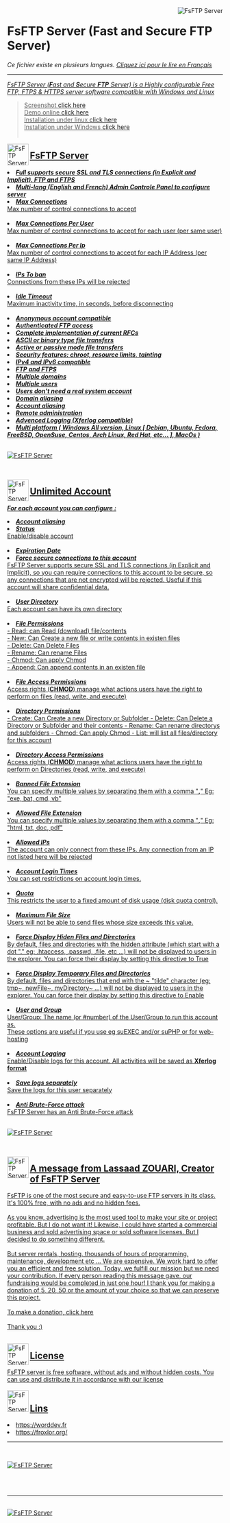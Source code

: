 <img src="img/logo.png" alt="FsFTP Server" title="FsFTP Server" align="right">
<h1>FsFTP Server (Fast and Secure FTP Server)</h1>

<i>Ce fichier existe en plusieurs langues. <a href="LISEZ-MOI.md"><u>Cliquez ici pour le lire en Français</i></a></i>

<hr>

<i>FsFTP Server (<b>F</b>ast and <b>S</b>ecure <b>FTP</b> Server) is a Highly configurable Free FTP, FTPS & HTTPS server software compatible with Windows and Linux</i><br>

> Screenshot <a href="SCREENSHOT.md">click here</a><br>
> Demo online <a href="DEMO-EN.md">click here</a><br>
> Installation under linux <a href="INSTALL-LINUX.md">click here</a><br>
> Installation under Windows <a href="INSTALL-WINDOWS.md">click here</a><br><br>


<img src="img/touchicon.png" hight="50" width="50" alt="FsFTP Server" title="FsFTP Server" align="left">
<h2>FsFTP Server</h2>

<li><b><i>Full supports secure SSL and TLS connections (in Explicit and Implicit). FTP and FTPS</i></b></li>

<li><b><i>Multi-lang (English and French) Admin Controle Panel to configure server</i></b></li>

<li><b><i>Max Connections</i></b></li>
Max number of control connections to accept<br><br>

<li><b><i>Max Connections Per User</i></b></li>
Max number of control connections to accept for each user (per same user)<br><br>

<li><b><i>Max Connections Per Ip</i></b></li>
Max number of control connections to accept for each IP Address (per same IP Address)<br><br>

<li><b><i>IPs To ban</i></b></li>
Connections from these IPs will be rejected<br><br>

<li><b><i>Idle Timeout</i></b></li>
Maximum inactivity time, in seconds, before disconnecting<br><br>

<li><b><i>Anonymous account compatible</i></b></li>

<li><b><i>Authenticated FTP access</i></b></li>

<li><b><i>Complete implementation of current RFCs</i></b></li>

<li><b><i>ASCII or binary type file transfers</i></b></li>

<li><b><i>Active or passive mode file transfers</i></b></li>

<li><b><i>Security features: chroot, resource limits, tainting</i></b></li>

<li><b><i>IPv4 and IPv6 compatible</i></b></li>

<li><b><i>FTP and FTPS</i></b></li>

<li><b><i>Multiple domains</i></b></li>

<li><b><i>Multiple users</i></b></li>

<li><b><i>Users don't need a real system account</i></b></li>

<li><b><i>Domain aliasing</i></b></li>

<li><b><i>Account aliasing</i></b></li>

<li><b><i>Remote administration</i></b></li>

<li><b><i>Advenced Logging (Xferlog compatible)</i></b></li>

<li><b><i>Multi platform ( Windows All version, Linux [ Debian, Ubuntu, Fedora, FreeBSD, OpenSuse, Centos, Arch Linux, Red Hat, etc... ], MacOs )</i></b></li><br>

![FsFTP Server](img/domains.png?raw=true)<br><br><br>

<img src="img/touchicon.png" hight="50" width="50" alt="FsFTP Server" title="FsFTP Server" align="left">
<h2>Unlimited Account</h2>

<b><i>For each account you can configure :</i></b>

<li><b><i>Account aliasing</i></b></li>

<li><b><i>Status</i></b></li>
Enable/disable account<br><br>

<li><b><i>Expiration Date</i></b></li>

<li><b><i>Force secure connections to this account</i></b></li>
FsFTP Server supports secure SSL and TLS connections (in Explicit and Implicit), so you can require connections to this account to be secure, so any connections that are not encrypted will be rejected. Useful if this account will share confidential data.<br><br> 	

<li><b><i>User Directory</i></b></li>
Each account can have its own directory<br><br>

<li><b><i>File Permissions</i></b></li>
- Read: can Read (download) file/contents<br>
- New: Can Create a new file or write contents in existen files<br>
- Delete: Can Delete Files<br>
- Rename: Can rename Files<br>
- Chmod: Can apply Chmod<br>
- Append: Can append contents in an existen file<br><br>

<li><b><i>File Access Permissions</i></b></li>
Access rights (<b>CHMOD</b>) manage what actions users have the right to perform on files (read, write, and execute)<br><br>

<li><b><i>Directory Permissions</i></b></li>
- Create: Can Create a new Directory or Subfolder</i></b></li>
- Delete: Can Delete a Directory or Subfolder and their contents</i></b></li>
- Rename: Can rename directorys and subfolders</i></b></li>
- Chmod: Can apply Chmod</i></b></li>
- List: will list all files/directory for this account<br><br>

<li><b><i>Directory Access Permissions</i></b></li>
Access rights (<b>CHMOD</b>) manage what actions users have the right to perform on Directories (read, write, and execute)<br><br>

<li><b><i>Banned File Extension</i></b></li>
You can specify multiple values by separating them with a comma "<b>,</b>" Eg: "exe, bat, cmd, vb"<br><br>

<li><b><i>Allowed File Extension</i></b></li>
You can specify multiple values by separating them with a comma "<b>,</b>" Eg: "html, txt, doc, pdf"<br><br>

<li><b><i>Allowed IPs</i></b></li>
The account can only connect from these IPs. Any connection from an IP not listed here will be rejected<br><br>

<li><b><i>Account Login Times</i></b></li>
You can set restrictions on account login times.<br><br>

<li><b><i>Quota</i></b></li>
This restricts the user to a fixed amount of disk usage (disk quota control).<br><br>

<li><b><i>Maximum File Size</i></b></li>
Users will not be able to send files whose size exceeds this value.<br><br>

<li><b><i>Force Display Hiden Files and Directories</i></b></li>
By default, files and directories with the hidden attribute (which start with a dot "." eg: .htaccess, .passwd, .file, etc ...) will not be displayed to users in the explorer. You can force their display by setting this directive to True<br><br>	

<li><b><i>Force Display Temporary Files and Directories</i></b></li>
By default, files and directories that end with the ~ "tilde" character (eg: tmp~, newFile~, myDirectory~ ...) will not be displayed to users in the explorer. You can force their display by setting this directive to Enable<br><br>	

<li><b><i>User and Group</i></b></li>
User/Group: The name (or #number) of the User/Group to run this account as.<br>
These options are useful if you use eg suEXEC and/or suPHP or for web-hosting<br><br>


<li><b><i>Account Logging</i></b></li>
Enable/Disable logs for this account. All activities will be saved as <b>Xferlog format</b><br><br>

<li><b><i>Save logs separately</i></b></li>
Save the logs for this user separately<br><br>


<li><b><i>Anti Brute-Force attack</i></b></li>
FsFTP Server has an Anti Brute-Force attack<br><br>

![FsFTP Server](img/list-accounts.png?raw=true)<br><br><br>

<img src="img/touchicon.png" hight="50" width="50" alt="FsFTP Server" title="FsFTP Server" align="left">
<h2>A message from Lassaad ZOUARI, Creator of FsFTP Server</h2>

FsFTP is one of the most secure and easy-to-use FTP servers in its class. It's 100% free, with no ads and no hidden fees.<br>
<br>
As you know, advertising is the most used tool to make your site or project profitable. But I do not want it! Likewise, I could have started a commercial business and sold advertising space or sold software licenses. But I decided to do something different.<br>
<br>
But server rentals, hosting, thousands of hours of programming, maintenance, development etc ... We are expensive. We work hard to offer you an efficient and free solution. Today, we fulfill our mission but we need your contribution. If every person reading this message gave, our fundraising would be completed in just one hour! I thank you for making a donation of 5, 20, 50 or the amount of your choice so that we can preserve this project.<br>
<br>
To make a donation, <a href="https://www.paypal.com/cgi-bin/webscr?cmd=_s-xclick&hosted_button_id=PX5B8E9T5RRGL&source=url" target="_blank">click here</a><br>
<br>
Thank you :) <br><br>

<img src="img/touchicon.png" hight="50" width="50" alt="FsFTP Server" title="FsFTP Server" align="left">
<h2>License</h2>
FsFTP server is free <u>software, without ads and without hidden costs</u>. You can use and distribute it in accordance with our <a href="https://worddev.com/?f=conditions&l=en"><u>license</u></a><br><br>

<img src="img/touchicon.png" hight="50" width="50" alt="FsFTP Server" title="FsFTP Server" align="left">
<h2>Lins</h2>
<li>https://worddev.fr</li>
<li>https://froxlor.org/</li>

<hr><br>

![FsFTP Server](img/img1.png?raw=true)<br><br>

<br><hr><br>
![FsFTP Server](img/img2.png?raw=true)
<br><br>
